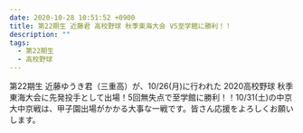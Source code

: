 ```yaml
---
date: 2020-10-28 10:51:52 +0900
title: 第22期生 近藤君 高校野球 秋季東海大会 VS至学館に勝利！！
description: ""
tags:
  - 第22期生
  - 高校野球
---
```

第22期生 近藤ゆうき君（三重高）が、10/26(月)に行われた 2020高校野球 秋季東海大会に先発投手として出場！5回無失点で至学館に勝利！！10/31(土)の中京大中京戦は、甲子園出場がかかる大事な一戦です。皆さん応援をよろしくお願いします。